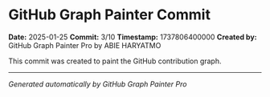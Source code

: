# GitHub Graph Painter Commit

**Date:** 2025-01-25
**Commit:** 3/10
**Timestamp:** 1737806400000
**Created by:** GitHub Graph Painter Pro by ABIE HARYATMO

This commit was created to paint the GitHub contribution graph.

---
*Generated automatically by GitHub Graph Painter Pro*

